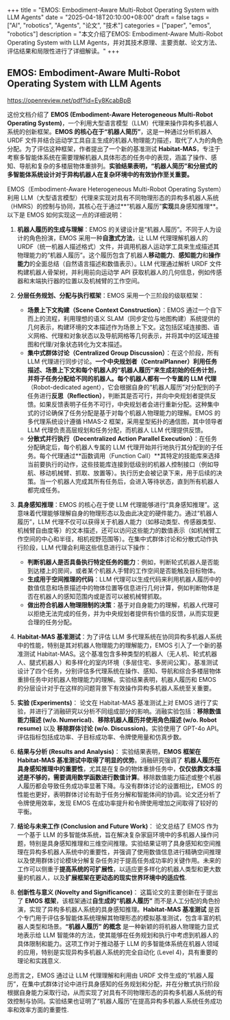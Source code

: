+++
title = "EMOS: Embodiment-Aware Multi-Robot Operating System with LLM Agents"
date = "2025-04-18T20:10:00+08:00"
draft = false
tags = ["AI", "robotics", "Agents", "论文", "技术"]
categories = ["paper", "emos", "robotics"]
description = "本文介绍了EMOS: Embodiment-Aware Multi-Robot Operating System with LLM Agents，并对其技术原理、主要贡献、论文方法、评估结果和局限性进行了详细解读。"
+++


## EMOS: Embodiment-Aware Multi-Robot Operating System with LLM Agents

<https://openreview.net/pdf?id=Ey8KcabBpB>

这份文档介绍了 **EMOS (Embodiment-Aware Heterogeneous Multi-Robot Operating System)**，一个利用大型语言模型（LLM）代理来操作异构多机器人系统的创新框架。**EMOS 的核心在于“机器人简历”**，这是一种通过分析机器人 URDF 文件并结合运动学工具自主生成的机器人物理能力描述，取代了人为的角色分配。为了评估这种框架，作者提出了一个新的基准测试 **Habitat-MAS**，专注于考察多智能体系统在需要理解机器人具体形态的任务中的表现，涵盖了操作、感知、导航和复杂的多楼层物体重排列。**实验结果表明，“机器人简历”和分层式的多智能体系统设计对于异构机器人在复杂环境中的有效协作至关重要。**

EMOS（Embodiment-Aware Heterogeneous Multi-Robot Operating System）利用 LLM（大型语言模型）代理来实现对具有不同物理形态的异构多机器人系统（HMRS）的控制与协同，其核心在于通过**“机器人履历”**实现**具身感知推理**。以下是 EMOS 如何实现这一点的详细说明：

1. **机器人履历的生成与理解**：EMOS 的关键设计是“机器人履历”。不同于人为设计的角色扮演，EMOS 采用一种**自激式方法**，让 LLM 代理理解机器人的 URDF（统一机器人描述格式）文件，并调用机器人运动学工具来生成描述其物理能力的“机器人履历”。这个履历包含了机器人**移动能力**、**感知能力**和**操作能力**的全面总结（自然语言描述和数值表示）。LLM 代理通过解析 URDF 文件构建机器人骨架树，并利用前向运动学 API 获取机器人的几何信息，例如传感器和末端执行器的位置以及机械臂的工作空间。

2. **分层任务规划、分配与执行框架**：EMOS 采用一个三阶段的级联框架：
    * **场景上下文构建（Scene Context Construction）**：EMOS 通过一个自下而上的流程，利用理想的语义 SLAM（同步定位与地图构建）系统提供的几何表示，构建环境的文本描述作为场景上下文。这包括区域连接图、语义网格、代理和对象状态以及导航网格等几何表示，并将其中的区域连接图和代理/对象状态转化为文本描述。
    * **集中式群体讨论（Centralized Group Discussion）**：在这个阶段，所有 LLM 代理进行同步讨论。**一个中央规划者（CentralPlanner）**利用任务描述、场景上下文和每个机器人的“机器人履历”来生成初始的任务计划，并将子任务分配给不同的机器人。每个机器人都有一个**专属的 LLM 代理**（Robot-dedicated agent），它会根据自身的“机器人履历”对分配到的子任务进行**反思（Reflection）**，判断其是否可行，并向中央规划者提供反馈。如果反馈表明子任务不可行，中央规划者会进行重新分配。这种集中式的讨论确保了任务分配是基于对每个机器人物理能力的理解。EMOS 的多代理系统设计遵循 HMAS-2 框架，采用星型拓扑的通信图，其中领导者 LLM 代理负责高层规划和任务分配，而机器人 LLM 代理提供反馈。
    * **分散式并行执行（Decentralized Action Parallel Execution）**：在任务分配确定后，每个机器人专属的 LLM 代理开始并行地执行其分配到的子任务。每个代理通过**函数调用（Function Call）**其特定的技能库来选择当前要执行的动作，这些技能库连接到低级别的机器人控制接口（例如导航、移动机械臂、抓取、放置等）。执行历史会被记录下来，用于后续的决策。当一个机器人完成其所有任务后，会进入等待状态，直到所有机器人都完成任务。

3. **具身感知推理**：EMOS 的核心在于使 LLM 代理能够进行“具身感知推理”。这意味着代理能够理解自身的物理形态以及由此决定的硬件能力。通过“机器人履历”，LLM 代理不仅可以获得关于机器人能力（如移动类型、传感器类型、机械臂自由度等）的文本描述，还可以访问这些能力的数值表示（如机械臂工作空间的中心和半径，相机视野范围等）。在集中式群体讨论和分散式动作执行阶段，LLM 代理会利用这些信息进行以下操作：
    * **判断机器人是否具备执行特定任务的能力**：例如，判断轮式机器人是否能到达楼上的房间，或者某个机器人手臂的工作空间是否能触及目标物体。
    * **生成用于空间推理的代码**：LLM 代理可以生成代码来利用机器人履历中的数值信息和场景描述中的物体位置等信息进行几何计算，例如判断物体是否在机器人的感知范围内或是否可以被机械臂抓取。
    * **做出符合机器人物理限制的决策**：基于对自身能力的理解，机器人代理可以拒绝无法完成的任务，并为中央规划者提供有价值的反馈，从而实现更合理的任务分配。

4. **Habitat-MAS 基准测试**：为了评估 LLM 多代理系统在协同异构多机器人系统中的性能，特别是其对机器人物理能力的理解能力，EMOS 引入了一个新的基准测试 Habitat-MAS。这个基准包含多种类型的机器人（无人机、轮式机器人、腿式机器人）和多样化的室内环境（多层住宅、多房间公寓）。基准测试设计了四个任务，分别评估多代理系统在操作、感知、导航和综合多楼层物体重排任务中对机器人物理能力的理解。实验结果表明，机器人履历和 EMOS 的分层设计对于在这样的问题背景下有效操作异构多机器人系统至关重要。

5. **实验 (Experiments)**：
    论文在 Habitat-MAS 基准测试上对 EMOS 进行了实验，并进行了消融研究以分析不同组成部分的影响。消融实验包括：**移除数值能力描述 (w/o. Numerical)**、**移除机器人履历并使用角色描述 (w/o. Robot resume)** 以及 **移除群体讨论 (w/o. Discussion)**。实验使用了 GPT-4o API。评估指标包括成功率、子目标成功率、令牌使用量和仿真步数。

6. **结果与分析 (Results and Analysis)**：
    实验结果表明，**EMOS 框架在 Habitat-MAS 基准测试中取得了明显的优势**。消融研究强调了 **机器人履历在具身感知推理中的重要性**，尤其是在复杂的物体重排任务中，**仅仅依靠文本描述是不够的，需要调用数学函数进行数值计算**。移除数值能力描述或整个机器人履历都会导致任务成功率显著下降。与没有群体讨论的设置相比，EMOS 的性能也更好，表明群体讨论有助于任务分解和智能体间的协调。论文还分析了令牌使用效率，发现 EMOS 在成功率提升和令牌使用增加之间取得了较好的平衡。

7. **结论与未来工作 (Conclusion and Future Work)**：
    论文总结了 EMOS 作为一个基于 LLM 的多智能体系统，旨在解决复杂家庭环境中的多机器人操作问题，特别是具身感知推理和三维空间推理。实验结果证明了具身感知和空间推理在异构多机器人系统中的重要性，并强调了使用数值信息进行精确空间推理以及使用群体讨论模块分解复杂任务对于提高任务成功率的关键作用。未来的工作可以侧重于**提高系统的可扩展性**，以适应更多样化的机器人类型和更大数量的机器人，以及**扩展框架在更动态的现实世界环境中的适应性**.

8. **创新性与意义 (Novelty and Significance)**：
    这篇论文的主要创新在于提出了 **EMOS 框架**，该框架通过**自生成的“机器人履历”** 而不是人工分配的角色扮演，实现了异构多机器人系统的具身感知推理。**Habitat-MAS 基准测试** 是首个专门用于评估多智能体系统理解其物理形态的模拟基准测试，包含丰富的机器人类型和场景。**“机器人履历” 的概念** 是一种新颖的将机器人物理能力显式地表示给 LLM 智能体的方法，使其能够在任务规划和执行中考虑到机器人的具体限制和能力。这项工作对于推动基于 LLM 的多智能体系统在机器人领域的应用，特别是实现异构多机器人系统的完全自动化 (Level 4)，具有重要的理论和实践意义.

总而言之，EMOS 通过让 LLM 代理理解和利用由 URDF 文件生成的“机器人履历”，在集中式群体讨论中进行具身感知的任务规划和分配，并在分散式执行阶段根据自身能力采取行动，从而实现了对具有不同物理形态的异构多机器人系统的有效控制与协同。实验结果也证明了“机器人履历”在提高异构多机器人系统任务成功率和效率方面的重要性.
